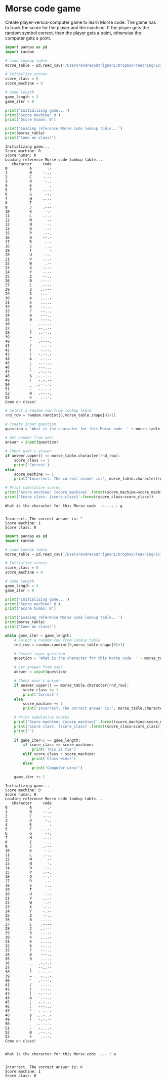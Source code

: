 
# Morse code game

Create player-versus-computer game to learn Morse code. The game has to track the score for the player and the machine. If the player gets the random symbol correct, then the player gets a point, otherwise the computer gets a point.


```python
import pandas as pd
import random

# Load lookup table
morse_table = pd.read_csv('/Users/andrespatrignani/Dropbox/Teaching/Scientific programming/introcoding-spring-2019/Datasets/morse_lookup_table.txt',sep='\t',engine='python')

# Initialize scores
score_class = 0
score_machine = 0

# Game length
game_length = 3
game_iter = 0

print('Initializing game...')
print('Score machine: 0')
print('Score human: 0')

print('Loading reference Morse code lookup table...')
print(morse_table)
print('Come on class!')


```

    Initializing game...
    Score machine: 0
    Score human: 0
    Loading reference Morse code lookup table...
       character     code
    0          A       .-
    1          B     -...
    2          C     -.-.
    3          D      -..
    4          E        .
    5          F     ..-.
    6          G      --.
    7          H     ....
    8          I       ..
    9          J     .---
    10         K      -.-
    11         L     .-..
    12         M       --
    13         N       -.
    14         O      ---
    15         P     .--.
    16         Q     --.-
    17         R      .-.
    18         S      ...
    19         T        -
    20         U      ..-
    21         V     ...-
    22         W      .--
    23         X     -..-
    24         Y     -.--
    25         Z     --..
    26         0    -----
    27         1    .----
    28         2    ..---
    29         3    ...--
    30         4    ....-
    31         5    .....
    32         6    -....
    33         7    --...
    34         8    ---..
    35         9    ----.
    36         .   .-.-.-
    37         ,   --..--
    38         ?   ..--..
    39         =    -...-
    40         '   .----.
    41         /    -..-.
    42         (    -.--.
    43         )   -.--.-
    44         &    .-...
    45         ;   -.-.-.
    46         :   ---...
    47         "   .-..-.
    48         $  ...-..-
    49         !   -.-.--
    50         _  ..--.-.
    51         -   -....-
    52         @   .--.-.
    53         +    .-.-.
    Come on class!



```python
# Select a random row from lookup table
rnd_row = random.randint(0,morse_table.shape[0]+1)

# Create input question
question = 'What is the character for this Morse code  ' + morse_table.code[rnd_row] + ' :'

# Get answer from user
answer = input(question)

# Check user's answer
if answer.upper() == morse_table.character[rnd_row]:
    score_class += 1
    print('Correct')
else:
    score_machine += 1
    print('Incorrect. The correct answer is:', morse_table.character[rnd_row])

# Print cumulative scores
print('Score machine: {score_machine}'.format(score_machine=score_machine))
print('Score class: {score_class}'.format(score_class=score_class))

```

    What is the character for this Morse code  .-..-. : g


    Incorrect. The correct answer is: "
    Score machine: 1
    Score class: 0



```python
import pandas as pd
import random

# Load lookup table
morse_table = pd.read_csv('/Users/andrespatrignani/Dropbox/Teaching/Scientific programming/introcoding-spring-2019/Datasets/morse_lookup_table.txt',sep='\t',engine='python')

# Initialize scores
score_class = 0
score_machine = 0

# Game length
game_length = 3
game_iter = 0

print('Initializing game...')
print('Score machine: 0')
print('Score human: 0')

print('Loading reference Morse code lookup table...')
print(morse_table)
print('Come on class!')

while game_iter < game_length:
    # Select a random row from lookup table
    rnd_row = random.randint(0,morse_table.shape[0]+1)

    # Create input question
    question = 'What is the character for this Morse code  ' + morse_table.code[rnd_row] + ' :'

    # Get answer from user
    answer = input(question)

    # Check user's answer
    if answer.upper() == morse_table.character[rnd_row]:
        score_class += 1
        print('Correct')
    else:
        score_machine += 1
        print('Incorrect. The correct answer is:', morse_table.character[rnd_row])

    # Print cumulative scores
    print('Score machine: {score_machine}'.format(score_machine=score_machine))
    print('Score class: {score_class}'.format(score_class=score_class))
    print('')
    
    if game_iter+1 == game_length:
        if score_class == score_machine:
            print('This is tie')
        elif score_class > score_machine:
            print('Class wins!')
        else:
            print('Computer wins!')

    game_iter += 1
```

    Initializing game...
    Score machine: 0
    Score human: 0
    Loading reference Morse code lookup table...
       character     code
    0          A       .-
    1          B     -...
    2          C     -.-.
    3          D      -..
    4          E        .
    5          F     ..-.
    6          G      --.
    7          H     ....
    8          I       ..
    9          J     .---
    10         K      -.-
    11         L     .-..
    12         M       --
    13         N       -.
    14         O      ---
    15         P     .--.
    16         Q     --.-
    17         R      .-.
    18         S      ...
    19         T        -
    20         U      ..-
    21         V     ...-
    22         W      .--
    23         X     -..-
    24         Y     -.--
    25         Z     --..
    26         0    -----
    27         1    .----
    28         2    ..---
    29         3    ...--
    30         4    ....-
    31         5    .....
    32         6    -....
    33         7    --...
    34         8    ---..
    35         9    ----.
    36         .   .-.-.-
    37         ,   --..--
    38         ?   ..--..
    39         =    -...-
    40         '   .----.
    41         /    -..-.
    42         (    -.--.
    43         )   -.--.-
    44         &    .-...
    45         ;   -.-.-.
    46         :   ---...
    47         "   .-..-.
    48         $  ...-..-
    49         !   -.-.--
    50         _  ..--.-.
    51         -   -....-
    52         @   .--.-.
    53         +    .-.-.
    Come on class!


    What is the character for this Morse code  -.- : a


    Incorrect. The correct answer is: K
    Score machine: 1
    Score class: 0
    

